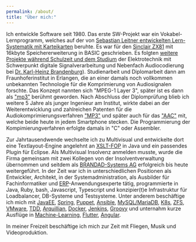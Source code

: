 ```yaml
---
permalink: /about/
title: "Über mich:"
---
```


Ich entwickle Software seit 1980. Das erste SW-Projekt war ein Vokabel-Lernprogramm, welches  auf der von [Sebastian Leitner entwickelten Lern-Systematik mit Karteikarten](https://www.phase-6.de/presse/classic-wissenschaft/) beruhte. Es war für den [Sinclair ZX81](https://de.wikipedia.org/wiki/Sinclair_ZX81) mit 16kbyte Speichererweiterung in BASIC geschrieben. Es folgten [weitere Projekte während Schulzeit und dem Studium](about_long.md) der Elektrotechnik mit Schwerpunkt digitale Signalverarbeitung und Nebenfach Audiocodierung bei [Dr. Karl-Heinz Brandenburg](https://de.wikipedia.org/wiki/Karlheinz_Brandenburg)). Studienarbeit und Diplomarbeit dann am Fraunhoferinstitut in Erlangen, die an einer damals noch vollkommen unbekannten Technologie für die Komprimierung von Audiosignalen forschte. Das Konzept nannten sich "MPEG-1 Layer 3", später ist es dann als ["mp3"](https://de.wikipedia.org/wiki/MP3) berühmt geworden. Nach Abschluss der Diplomprüfung blieb ich weitere 5 Jahre als junger Ingenieur am Institut, wirkte dabei an der Weiterentwicklung und zahlreichen Patenten für die Audiokomprimierungsverfahren ["MP3"](https://de.wikipedia.org/wiki/MP3) und später auch für das ["AAC"](https://en.wikipedia.org/wiki/Advanced_Audio_Coding) mit, welche beide heute in jedem Smartphone stecken. Die Programmierung der Kompimierungverfahren erfolgte damals in "C" oder Assembler.

Zur Jahrtausendwende wechselte ich zu Multivisual und entwickelte dort eine Textlayout-Engine angelehnt an [XSLT-FOP](https://en.wikipedia.org/wiki/XSL_Formatting_Objects) in Java und ein passendes Plugin für Eclipse. Als Multivisual Insolvenz anmelden musste, wurde die Firma gemeinsam mit zwei Kollegen von der Insolventverwaltung übernommen und seitdem als [BRANDAD-Systems AG](https://www.brandad-systems.de) erfolgreich bis heute weitergeführt. In der Zeit war ich in unterschiedlichen Positionen als Entwickler, Architekt, in der Systemadministration, als Ausbilder für Fachinformatiker und [ERP](https://de.wikipedia.org/wiki/Enterprise-Resource-Planning)-Anwendungsexperte tätig, programmierte in Java, Ruby, bash, Javascript, Typescript und konzipier(t)e Infrastruktur für Loadbalancer, DB-Systeme und Testsysteme. Unter anderem beschäftige ich mich mit [JavaEE](https://jakarta.ee/), [Spring](https://spring.io/), [Puppet](https://puppet.com/), [Ansible](ansible.com), [MySQL/MariaDB](https://mariadb.com/), [K8s](https://kubernetes.io/), [ZFS](https://en.wikipedia.org/wiki/OpenZFS), [VMware](https://www.vmware.com/), [TDD](https://en.wikipedia.org/wiki/Test-driven_development), [Arquillian](https://arquillian.org/), [Docker](https://www.docker.com/), [Jenkins](https://www.jenkins.io/), [Groovy](https://groovy-lang.org/) und unternahm kurze Ausflüge in [Machine-Learning](https://developers.google.com/machine-learning/crash-course/ml-intro), [Flutter](https://flutter.dev/), [Angular](https://angular.io/).

In meiner Freizeit beschäftige ich mich zur Zeit mit Fliegen, Musik und Videoproduktion.
